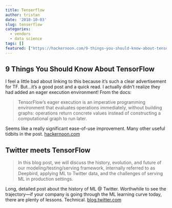 ```yaml
---
title: Tenserflow
author: tristan
date: '2018-10-03'
slug: tenserflow
categories:
  - vendors
  - data science
tags: []
featured: ["https://hackernoon.com/9-things-you-should-know-about-tensorflow-9cf0a05e4995","https://blog.twitter.com/engineering/en_us/topics/insights/2018/twittertensorflow.html"]
---
```

## 9 Things You Should Know About TensorFlow
I feel a little bad about linking to this because it’s such a clear advertisement for TF. But…it’s a good post and a quick read. I actually didn’t realize they had added an eager execution environment! From the docs:

> TensorFlow’s eager execution is an imperative programming environment that evaluates operations immediately, without building graphs: operations return concrete values instead of constructing a computational graph to run later.

Seems like a really significant ease-of-use improvement. Many other useful tidbits in the post.
[hackernoon.com](https://hackernoon.com/9-things-you-should-know-about-tensorflow-9cf0a05e4995)

## Twitter meets TensorFlow
> In this blog post, we will discuss the history, evolution, and future of our modeling/testing/serving framework, internally referred to as Deepbird, applying ML to Twitter data, and the challenges of serving ML in production settings.

Long, detailed post about the history of ML @ Twitter. Worthwhile to see the trajectory—if your company is going through the ML learning curve today, there are plenty of lessons. Technical.
[blog.twitter.com](https://blog.twitter.com/engineering/en_us/topics/insights/2018/twittertensorflow.html)